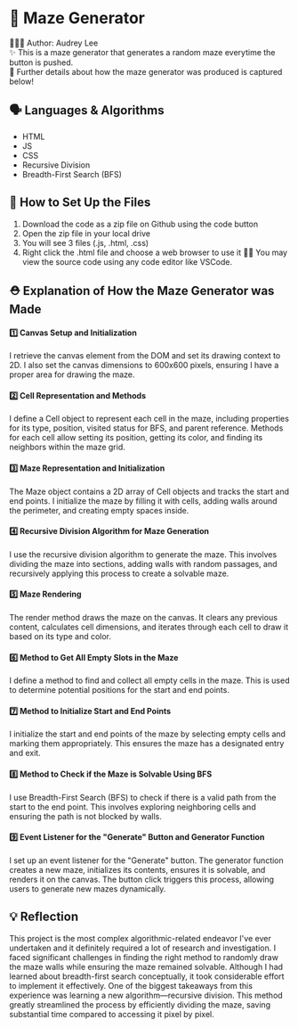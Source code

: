 
# 🧩 Maze Generator
🧑🏻‍💻 Author: Audrey Lee <br/>
✨ This is a maze generator that generates a random maze everytime the button is pushed. <br/>
🧱 Further details about how the maze generator was produced is captured below!
<br/>

## 🗣️ Languages & Algorithms
* HTML
* JS
* CSS
* Recursive Division
* Breadth-First Search (BFS)

## 🔧 How to Set Up the Files
1. Download the code as a zip file on Github using the code button
2. Open the zip file in your local drive
3. You will see 3 files (.js, .html, .css)
4. Right click the .html file and choose a web browser to use it
💁🏻 You may view the source code using any code editor like VSCode.

## ⛑️ Explanation of How the Maze Generator was Made
#### 1️⃣ Canvas Setup and Initialization
I retrieve the canvas element from the DOM and set its drawing context to 2D. I also set the canvas dimensions to 600x600 pixels, ensuring I have a proper area for drawing the maze.

#### 2️⃣ Cell Representation and Methods
I define a Cell object to represent each cell in the maze, including properties for its type, position, visited status for BFS, and parent reference. Methods for each cell allow setting its position, getting its color, and finding its neighbors within the maze grid.

#### 3️⃣ Maze Representation and Initialization
The Maze object contains a 2D array of Cell objects and tracks the start and end points. I initialize the maze by filling it with cells, adding walls around the perimeter, and creating empty spaces inside.

#### 4️⃣ Recursive Division Algorithm for Maze Generation
I use the recursive division algorithm to generate the maze. This involves dividing the maze into sections, adding walls with random passages, and recursively applying this process to create a solvable maze.

#### 5️⃣ Maze Rendering
The render method draws the maze on the canvas. It clears any previous content, calculates cell dimensions, and iterates through each cell to draw it based on its type and color.

#### 6️⃣ Method to Get All Empty Slots in the Maze
I define a method to find and collect all empty cells in the maze. This is used to determine potential positions for the start and end points.

#### 7️⃣ Method to Initialize Start and End Points
I initialize the start and end points of the maze by selecting empty cells and marking them appropriately. This ensures the maze has a designated entry and exit.

#### 8️⃣ Method to Check if the Maze is Solvable Using BFS
I use Breadth-First Search (BFS) to check if there is a valid path from the start to the end point. This involves exploring neighboring cells and ensuring the path is not blocked by walls.

#### 9️⃣ Event Listener for the "Generate" Button and Generator Function
I set up an event listener for the "Generate" button. The generator function creates a new maze, initializes its contents, ensures it is solvable, and renders it on the canvas. The button click triggers this process, allowing users to generate new mazes dynamically.

## 💡 Reflection
This project is the most complex algorithmic-related endeavor I've ever undertaken and it definitely required a lot of research and investigation. I faced significant challenges in finding the right method to randomly draw the maze walls while ensuring the maze remained solvable. Although I had learned about breadth-first search conceptually, it took considerable effort to implement it effectively. One of the biggest takeaways from this experience was learning a new algorithm—recursive division. This method greatly streamlined the process by efficiently dividing the maze, saving substantial time compared to accessing it pixel by pixel.


